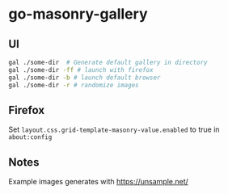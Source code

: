 # go-masonry-gallery
 
## UI

```sh
gal ./some-dir  # Generate default gallery in directory
gal ./some-dir -ff # launch with firefox
gal ./some-dir -b # launch default browser
gal ./some-dir -r # randomize images
```

## Firefox
Set `layout.css.grid-template-masonry-value.enabled` to true in `about:config`

## Notes
Example images generates with https://unsample.net/
